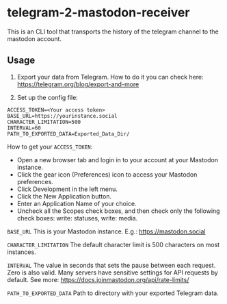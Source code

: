 #  telegram-2-mastodon-receiver
This is an CLI tool that transports the history of the telegram channel to the mastodon account.

## Usage

1) Export your data from Telegram. How to do it you can check here: https://telegram.org/blog/export-and-more

2) Set up the config file:
```agsl
ACCESS_TOKEN=<Your access token>
BASE_URL=https://yourinstance.social
CHARACTER_LIMITATION=500
INTERVAL=60
PATH_TO_EXPORTED_DATA=Exported_Data_Dir/
```

How to get your ``ACCESS_TOKEN``:
- Open a new browser tab and login in to your account at your Mastodon instance.
- Click the gear icon (Preferences) icon to access your Mastodon preferences.
- Click Development in the left menu.
- Click the New Application button.
- Enter an Application Name of your choice.
- Uncheck all the Scopes check boxes, and then check only the following check boxes: write: statuses, write: media.

``BASE_URL`` This is your Mastodon instance. E.g.: https://mastodon.social

``CHARACTER_LIMITATION`` The default character limit is 500 characters on most instances.

``INTERVAL`` The value in seconds that sets the pause between each request. Zero is also valid. Many servers have sensitive settings for API requests by default. See more: https://docs.joinmastodon.org/api/rate-limits/

``PATH_TO_EXPORTED_DATA`` Path to directory with your exported Telegram data.
